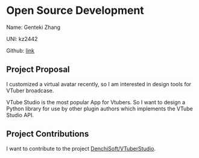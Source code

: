 # Open Source Development

Name: Genteki Zhang

UNI: kz2442

Github: [link](https://github.com/Genteki)

## Project Proposal

I customized a virtual avatar recently, so I am interested in design tools for VTuber broadcase.

VTube Studio is the most popular App for Vtubers. So I want to design a Python library for use by other plugin authors which implements the VTube Studio API.

## Project Contributions

I want to contribute to the project [DenchiSoft/VTuberStudio](https://github.com/DenchiSoft/VTubeStudio).
